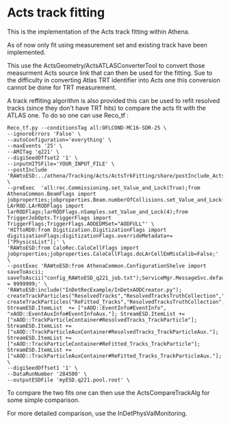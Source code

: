 Acts track fitting
========================

This is the implementation of the Acts track fitting within Athena. 

As of now only fit using measurement set and existing track have been implemented.

This use the ActsGeometry/ActsATLASConverterTool to convert those measurment Acts source link that can then be used for the fitting. Sue to the difficulty in converting Atlas TRT identifier into Acts one this conversion cannot be done for TRT measurement.

A track reffiting algorithm is also provided this can be used to refit resolved tracks (since they don't have TRT hits) to compare the acts fit with the ATLAS one. To do so one can use Reco_tf :

```
Reco_tf.py --conditionsTag all:OFLCOND-MC16-SDR-25 \
--ignoreErrors 'False' \
--autoConfiguration='everything' \
--maxEvents '25' \
--AMITag 'q221' \
--digiSeedOffset2 '1' \
--inputHITSFile='YOUR_INPUT_FILE' \
--postInclude 'RAWtoESD:../athena/Tracking/Acts/ActsTrkFitting/share/postInclude_ActsRefitting.py' \
--preExec  'all:rec.Commissioning.set_Value_and_Lock(True);from AthenaCommon.BeamFlags import jobproperties;jobproperties.Beam.numberOfCollisions.set_Value_and_Lock(0.);from LArROD.LArRODFlags import larRODFlags;larRODFlags.nSamples.set_Value_and_Lock(4);from TriggerJobOpts.TriggerFlags import TriggerFlags;TriggerFlags.AODEDMSet="AODFULL"' \
'HITtoRDO:from Digitization.DigitizationFlags import digitizationFlags;digitizationFlags.overrideMetadata+=["PhysicsList"];' \
'RAWtoESD:from CaloRec.CaloCellFlags import jobproperties;jobproperties.CaloCellFlags.doLArCellEmMisCalib=False;' \
--postExec 'RAWtoESD:from AthenaCommon.ConfigurationShelve import saveToAscii; saveToAscii("config_RAWtoESD_q221_job.txt");ServiceMgr.MessageSvc.defaultLimit = 9999999;' \
'RAWtoESD:include("InDetRecExample/InDetxAODCreator.py"); createTrackParticles("ResolvedTracks","ResolvedTracksTruthCollection","ResolvedTracks_TrackParticle",topSequence); createTrackParticles("ReFitted_Tracks","ResolvedTracksTruthCollection","ReFitted_Tracks_TrackParticle",topSequence); StreamESD.ItemList  += ["xAOD::EventInfo#EventInfo", "xAOD::EventAuxInfo#EventInfoAux."]; StreamESD.ItemList += ["xAOD::TrackParticleContainer#ResolvedTracks_TrackParticle"]; StreamESD.ItemList += ["xAOD::TrackParticleAuxContainer#ResolvedTracks_TrackParticleAux."]; StreamESD.ItemList += ["xAOD::TrackParticleContainer#ReFitted_Tracks_TrackParticle"]; StreamESD.ItemList += ["xAOD::TrackParticleAuxContainer#ReFitted_Tracks_TrackParticleAux."];' \
--digiSeedOffset1 '1' \
--DataRunNumber '284500' \
--outputESDFile 'myESD.q221.pool.root' \
```

To compare the two fits one can then use the ActsCompareTrackAlg for some simple comparison.

For more detailed comparison, use the InDetPhysValMonitoring.
